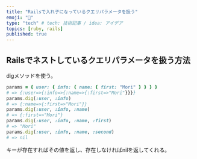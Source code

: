 ```yaml
---
title: "Railsで入れ子になっているクエリパラメータを扱う"
emoji: "💎"
type: "tech" # tech: 技術記事 / idea: アイデア
topics: [ruby, rails]
published: true
---
```


## Railsでネストしているクエリパラメータを扱う方法


digメソッドを使う。

```rb
params = { user: { info: { name: { first: "Mori" } } } }
# => {:user=>{:info=>{:name=>{:first=>"Mori"}}}}
params.dig(:user, :info)
# => {:name=>{:first=>"Mori"}}
params.dig(:user, :info, :name)
# => {:first=>"Mori"}
params.dig(:user, :info, :name, :first)
# => "Mori"
params.dig(:user, :info, :name, :second)
# => nil
```

キーが存在すればその値を返し、存在しなければnilを返してくれる。

